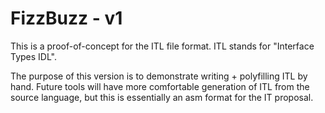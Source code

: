 # FizzBuzz - v1

This is a proof-of-concept for the ITL file format. ITL stands for "Interface
Types IDL".

The purpose of this version is to demonstrate writing + polyfilling ITL by hand.
Future tools will have more comfortable generation of ITL from the source
language, but this is essentially an asm format for the IT proposal.
